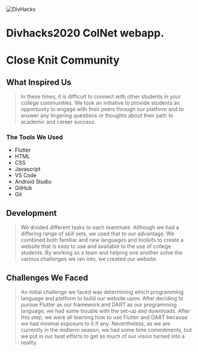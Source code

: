 ![DivHacks](https://columbiadivhacks.com/img/divHacks_text.png)
# Divhacks2020 ColNet webapp.
# Close Knit Community


## What Inspired Us

>In these times, it is difficult to connect with other students in your college communities. We took an initiative to provide students an opportunity to engage with their peers through our platform and to answer any lingering questions or thoughts about their path to academic and career success. 


### The Tools We Used
  - Flutter
  - HTML
  - CSS
  - Javascript
  - VS Code 
  - Android Studio 
  - GitHub 
  - Git

## Development 
>We divided different tasks to each teammate. Although we had a differing range of skill sets, we used that to our advantage. We combined both familiar and new languages and toolkits to create a website that is easy to use and available to the use of college students. By working as a team and helping one another solve the various challenges we ran into, we created our website. 
##  Challenges We Faced
>An initial challenge we faced was determining which programming language and platform to build our website upon. After deciding to pursue Flutter as our framework and DART as our programming language, we had some trouble with the set-up and downloads. After this step, we were all learning how to use Flutter and DART because we had minimal exposure to it if any. Nevertheless, as we are currently in the midterm season, we had some time commitments, but we put in our best efforts to get as much of our vision turned into a reality.



